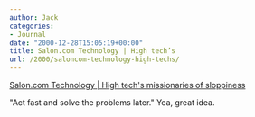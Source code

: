 ```yaml
---
author: Jack
categories:
- Journal
date: "2000-12-28T15:05:19+00:00"
title: Salon.com Technology | High tech’s
url: /2000/saloncom-technology-high-techs/
---
```


[Salon.com Technology | High tech's missionaries of sloppiness][1]

"Act fast and solve the problems later." Yea, great idea.

 [1]: http://www.salon.com/tech/feature/2000/12/06/bad_computers/index.html